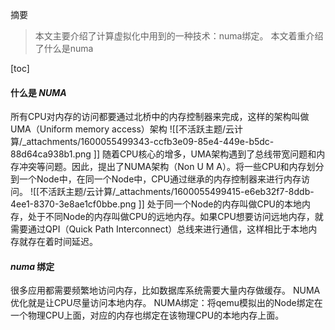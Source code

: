 摘要
> 本文主要介绍了计算虚拟化中用到的一种技术：numa绑定。
> 本文着重介绍了什么是numa

[toc]

#### 什么是 _NUMA_
所有CPU对内存的访问都要通过北桥中的内存控制器来完成，这样的架构叫做UMA（Uniform memory access）架构
![[不活跃主题/云计算/_attachments/1600055499343-ccfb3e09-85e4-449e-b5dc-88d64ca938b1.png ]]
随着CPU核心的增多，UMA架构遇到了总线带宽问题和内存冲突等问题。因此，提出了NUMA架构（Non U M A）。将一些CPU和内存划分到一个Node中，在同一个Node中，CPU通过继承的内存控制器来进行内存访问。
![[不活跃主题/云计算/_attachments/1600055499415-e6eb32f7-8ddb-4ee1-8370-3e8ae1cf0bbe.png ]]
处于同一个Node的内存叫做CPU的本地内存，处于不同Node的内存叫做CPU的远地内存。如果CPU想要访问远地内存，就需要通过QPI（Quick Path Interconnect）总线来进行通信，这样相比于本地内存就存在着时间延迟。

#### _numa_ 绑定
很多应用都需要频繁地访问内存，比如数据库系统需要大量内存做缓存。
NUMA优化就是让CPU尽量访问本地内存。
NUMA绑定：将qemu模拟出的Node绑定在一个物理CPU上面，对应的内存也绑定在该物理CPU的本地内存上面。
